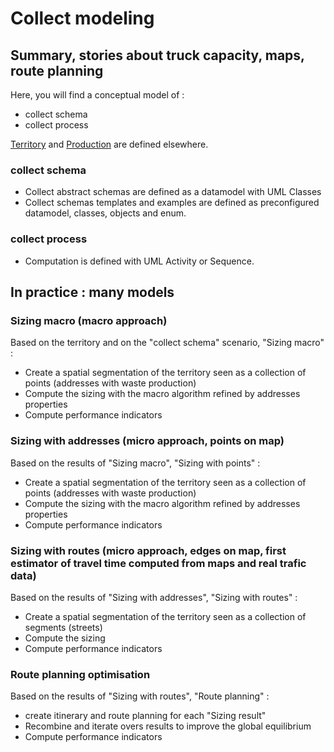 # Collect modeling

## Summary, stories about truck capacity, maps, route planning 
Here, you will find a conceptual model of :
* collect schema
* collect process

[Territory](./territory.md) and [Production](./production.md) are defined elsewhere.

### collect schema
* Collect abstract schemas are defined as a datamodel with UML Classes
* Collect schemas templates and examples are defined as preconfigured datamodel, classes, objects and enum.

### collect process
* Computation is defined with UML Activity or Sequence.

## In practice : many models
### Sizing macro (macro approach)
Based on the territory and on the "collect schema" scenario, "Sizing macro" :
* Create a spatial segmentation of the territory seen as a collection of points (addresses with waste production)
* Compute the sizing with the macro algorithm refined by addresses properties
* Compute performance indicators

### Sizing with addresses (micro approach, points on map)
Based on the results of "Sizing macro", "Sizing with points" :
* Create a spatial segmentation of the territory seen as a collection of points (addresses with waste production)
* Compute the sizing with the macro algorithm refined by addresses properties
* Compute performance indicators

### Sizing with routes (micro approach, edges on map, first estimator of travel time computed from maps and real trafic data)
Based on the results of "Sizing with addresses", "Sizing with routes" :
* Create a spatial segmentation of the territory seen as a collection of segments (streets)
* Compute the sizing
* Compute performance indicators

### Route planning optimisation
Based on the results of "Sizing with routes", "Route planning" :
* create itinerary and route planning for each "Sizing result"
* Recombine and iterate overs results to improve the global equilibrium
* Compute performance indicators
